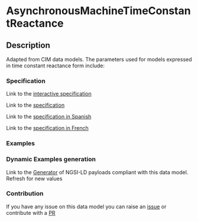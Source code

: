 # AsynchronousMachineTimeConstantReactance

## Description 

Adapted from CIM data models. The parameters used for models expressed in time constant reactance form include:
### Specification

Link to the [interactive specification](https://swagger.lab.fiware.org/?url=https://smart-data-models.github.io/dataModel.EnergyCIM/AsynchronousMachineTimeConstantReactance/swagger.yaml)

Link to the [specification](https://smart-data-models.github.io/dataModel.EnergyCIM/AsynchronousMachineTimeConstantReactance/doc/spec.md)

Link to the [specification in Spanish](https://smart-data-models.github.io/dataModel.EnergyCIM/AsynchronousMachineTimeConstantReactance/doc/spec_ES.md)

Link to the [specification in French](https://smart-data-models.github.io/dataModel.EnergyCIM/AsynchronousMachineTimeConstantReactance/doc/spec_FR.md)
### Examples
### Dynamic Examples generation

Link to the [Generator](https://smartdatamodels.org/extra/ngsi-ld_generator_v0.91.php?schemaUrl=https://raw.githubusercontent.com/smart-data-models/dataModel.EnergyCIM/master/AsynchronousMachineTimeConstantReactance/schema.json&email=info@smartdatamodels.org) of NGSI-LD payloads compliant with this data model. Refresh for new values
### Contribution

 If you have any issue on this data model you can raise an [issue](https://github.com/smart-data-models/dataModel.EnergyCIM/issues)  or contribute with a [PR](https://github.com/smart-data-models/dataModel.EnergyCIM/pulls)